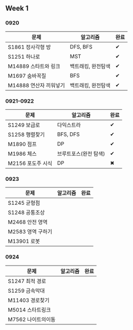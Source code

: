 ## Week 1
### 0920
|문제|알고리즘|완료|
|-|-|-|
|S1861 정사각형 방|DFS, BFS|✔|
|S1251 하나로|MST|✔|
|M14889 스타트와 링크|백트래킹, 완전탐색|✔|
|M1697 숨바꼭질|BFS|✔|
|M14888 연산자 끼워넣기|백트래킹, 완전탐색|✔|

### 0921-0922
|문제|알고리즘|완료|
|-|-|-|
|S1249 보급로|다익스트라|✔|
|S1258 행렬찾기|BFS, DFS|✔|
|M1890 점프|DP|✔|
|M1986 체스|브루트포스(완전 탐색)|✔|
|M2156 포도주 시식|DP|✖|

### 0923
|문제|알고리즘|완료|
|-|-|-|
|S1245 균형점|||
|S1248 공통조상|||
|M2468 안전 영역|||
|M2583 영역 구하기|||
|M13901 로봇|||

### 0924
|문제|알고리즘|완료|
|-|-|-|
|S1247 최적 경로|||
|S1259 금속막대|||
|M11403 경로찾기|||
|M5014 스타트링크|||
|M7562 나이트의이동|||

